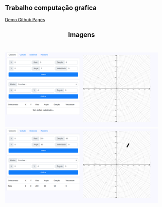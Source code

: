 ## Trabalho computação grafica

[Demo Github Pages](https://crionigy.github.io/trabalhoCompGraf/)

<h2 align="center">Imagens</div><br><br>

![1](.github/1.png)
![2](.github/2.png)